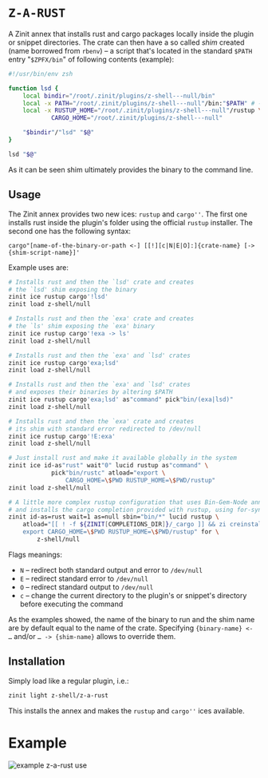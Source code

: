 # `Z-A-RUST`

A Zinit annex that installs rust and cargo packages locally inside the
plugin or snippet directories. The crate can then have a so called *shim*
created (name borrowed from `rbenv`) – a script that's located in the standard
`$PATH` entry "`$ZPFX/bin`" of following contents (example):

```zsh
#!/usr/bin/env zsh

function lsd {
    local bindir="/root/.zinit/plugins/z-shell---null/bin"
    local -x PATH="/root/.zinit/plugins/z-shell---null"/bin:"$PATH" # -x means export
    local -x RUSTUP_HOME="/root/.zinit/plugins/z-shell---null"/rustup \
            CARGO_HOME="/root/.zinit/plugins/z-shell---null"

    "$bindir"/"lsd" "$@"
}

lsd "$@"
```

As it can be seen shim ultimately provides the binary to the command line.

## Usage

The Zinit annex provides two new ices: `rustup` and `cargo''`. The first one
installs rust inside the plugin's folder using the official `rustup` installer.
The second one has the following syntax:

`cargo"[name-of-the-binary-or-path <-] [[!][c|N|E|O]:]{crate-name} [-> {shim-script-name}]'`

Example uses are:

```zsh
# Installs rust and then the `lsd' crate and creates
# the `lsd' shim exposing the binary
zinit ice rustup cargo'!lsd'
zinit load z-shell/null

# Installs rust and then the `exa' crate and creates
# the `ls' shim exposing the `exa' binary
zinit ice rustup cargo'!exa -> ls'
zinit load z-shell/null

# Installs rust and then the `exa' and `lsd' crates
zinit ice rustup cargo'exa;lsd'
zinit load z-shell/null

# Installs rust and then the `exa' and `lsd' crates
# and exposes their binaries by altering $PATH
zinit ice rustup cargo'exa;lsd' as"command" pick"bin/(exa|lsd)"
zinit load z-shell/null

# Installs rust and then the `exa' crate and creates
# its shim with standard error redirected to /dev/null
zinit ice rustup cargo'!E:exa'
zinit load z-shell/null

# Just install rust and make it available globally in the system
zinit ice id-as"rust" wait"0" lucid rustup as"command" \
            pick"bin/rustc" atload="export \
                CARGO_HOME=\$PWD RUSTUP_HOME=\$PWD/rustup"
zinit load z-shell/null

# A little more complex rustup configuration that uses Bin-Gem-Node annex
# and installs the cargo completion provided with rustup, using for-syntax
zinit id-as=rust wait=1 as=null sbin="bin/*" lucid rustup \
    atload="[[ ! -f ${ZINIT[COMPLETIONS_DIR]}/_cargo ]] && zi creinstall rust; \
    export CARGO_HOME=\$PWD RUSTUP_HOME=\$PWD/rustup" for \
        z-shell/null

```

Flags meanings:

- `N` – redirect both standard output and error to `/dev/null`
- `E` – redirect standard error to `/dev/null`
- `O` – redirect standard output to `/dev/null`
- `c` – change the current directory to the plugin's or snippet's directory before
  executing the command

As the examples showed, the name of the binary to run and the shim name are
by default equal to the name of the crate. Specifying `{binary-name} <- …`
and/or `… -> {shim-name}` allows to override them.

## Installation

Simply load like a regular plugin, i.e.:

```zsh
zinit light z-shell/z-a-rust
```

This installs the annex and makes the `rustup` and `cargo''` ices available.

# Example

![example z-a-rust
use](https://raw.githubusercontent.com/z-shell/z-a-rust/main/images/z-a-rust.png)

<!-- vim:set ft=markdown tw=80 fo+=an1 autoindent: -->
